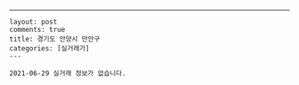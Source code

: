---
    layout: post
    comments: true
    title: 경기도 안양시 만안구
    categories: [실거래가]
    ---

    2021-06-29 실거래 정보가 없습니다.

    